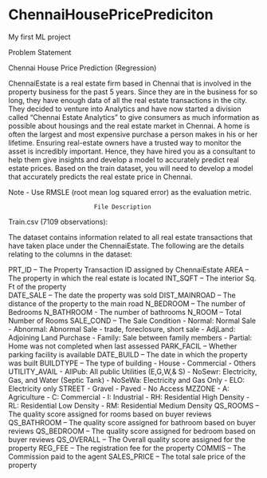 # ChennaiHousePricePrediciton
My first ML project
							
              
Problem Statement

Chennai House Price Prediction (Regression)

ChennaiEstate is a real estate firm based in Chennai that is involved in the property business for the past 5 years. Since they are in the business for so long, they have enough data of all the real estate transactions in the city. They decided to venture into Analytics and have now started a division called “Chennai Estate Analytics” to give consumers as much information as possible about housings and the real estate market in Chennai. A home is often the largest and most expensive purchase a person makes in his or her lifetime. Ensuring real-estate owners have a trusted way to monitor the asset is incredibly important. Hence, they have hired you as a consultant to help them give insights and develop a model to accurately predict real estate prices. Based on the train dataset, you will need to develop a model that accurately predicts the real estate price in Chennai.

Note - Use RMSLE (root mean log squared error) as the evaluation metric.

							File Description

Train.csv (7109 observations):

The dataset contains information related to all real estate transactions that have taken place under the ChennaiEstate. The following are the details relating to the columns in the dataset:


PRT_ID – The Property Transaction ID assigned by ChennaiEstate 
AREA – The property in which the real estate is located 
INT_SQFT – The interior Sq. Ft of the property\
DATE_SALE – The date the property was sold 
DIST_MAINROAD – The distance of the property to the main road 
N_BEDROOM – The number of Bedrooms 
N_BATHROOM - The number of bathrooms 
N_ROOM – Total Number of Rooms 
SALE_COND – The Sale Condition 
	- Normal: Normal Sale 
	- Abnormal: Abnormal Sale - trade, foreclosure, short sale 
	- AdjLand: Adjoining Land Purchase 
	- Family: Sale between family members 
	- Partial: Home was not completed when last assessed 
PARK_FACIL – Whether parking facility is available 
DATE_BUILD – The date in which the property was built 
BUILDTYPE – The type of building 
	- House 
	- Commercial 
	- Others 
UTILITY_AVAIL 
	- AllPub: All public Utilities (E,G,W,& S) 
	- NoSewr: Electricity, Gas, and Water (Septic Tank) 
	- NoSeWa: Electricity and Gas Only 
	- ELO: Electricity only 
STREET 
	- Gravel 
	- Paved 
	- No Access 
MZZONE 
	- A: Agriculture 
	- C: Commercial 
	- I: Industrial 
	- RH: Residential High Density 
	- RL: Residential Low Density 
	- RM: Residential Medium Density 
QS_ROOMS – The quality score assigned for rooms based on buyer reviews 
QS_BATHROOM – The quality score assigned for bathroom based on buyer reviews 
QS_BEDROOM – The quality score assigned for bedroom based on buyer reviews 
QS_OVERALL – The Overall quality score assigned for the property 
REG_FEE – The registration fee for the property 
COMMIS – The Commission paid to the agent 
SALES_PRICE – The total sale price of the property 
